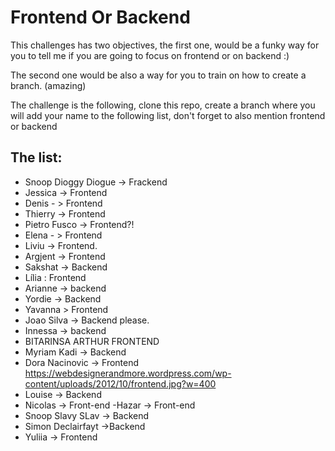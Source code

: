 # Frontend Or Backend

This challenges has two objectives, the first one, would be a funky way for you to tell me if you are going to focus on frontend or on backend :)

The second one would be also a way for you to train on how to create a branch. (amazing)

The challenge is the following, clone this repo, create a branch where you will add your name to the following list, don't forget to also mention frontend or backend

## The list:

- Snoop Dioggy Diogue -> Frackend
- Jessica -> Frontend
- Denis - > Frontend
- Thierry -> Frontend
- Pietro Fusco -> Frontend?!
- Elena - > Frontend
- Liviu -> Frontend.
- Argjent -> Frontend
- Sakshat -> Backend 
- Lília : Frontend
- Arianne -> backend
- Yordie -> Backend
- Yavanna > Frontend
- Joao Silva -> Backend please.
- Innessa -> backend
- BITARINSA ARTHUR   FRONTEND
- Myriam Kadi -> Backend
- Dora Nacinovic -> Frontend https://webdesignerandmore.wordpress.com/wp-content/uploads/2012/10/frontend.jpg?w=400
- Louise -> Backend
- Nicolas -> Front-end
-Hazar -> Front-end
- Snoop Slavy SLav -> Backend
- Simon Declairfayt ->Backend
- Yuliia -> Frontend